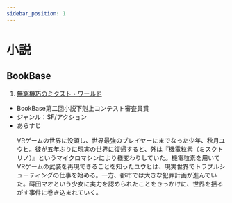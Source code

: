 ```yaml
---
sidebar_position: 1
---
```


# 小説

## BookBase

1. [無窮機巧のミクスト・ワールド](https://bookbase.jp/books/390)
  - BookBase第二回小説下剋上コンテスト審査員賞
  - ジャンル：SF/アクション
  - あらすじ
    <p>
    VRゲームの世界に没頭し、世界最強のプレイヤーにまでなった少年、秋月ユウヒ。彼が五年ぶりに現実の世界に復帰すると、外は『機電粒素（ミスクトリノ）』というマイクロマシンにより様変わりしていた。機電粒素を用いてVRゲームの武装を再現できることを知ったユウヒは、現実世界でトラブルシューティングの仕事を始める。一方、都市では大きな犯罪計画が進んでいた。蒔田マオという少女に実力を認められたことをきっかけに、世界を揺るがす事件に巻き込まれていく。
    </p>
